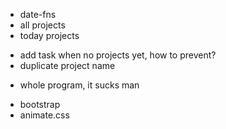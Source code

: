 <!-- TODO functions -->

- date-fns
- all projects
- today projects

<!-- TODO fix -->

- add task when no projects yet, how to prevent?
- duplicate project name

<!-- TODO Refactor -->

- whole program, it sucks man

<!-- TODO styles -->

- bootstrap
- animate.css
